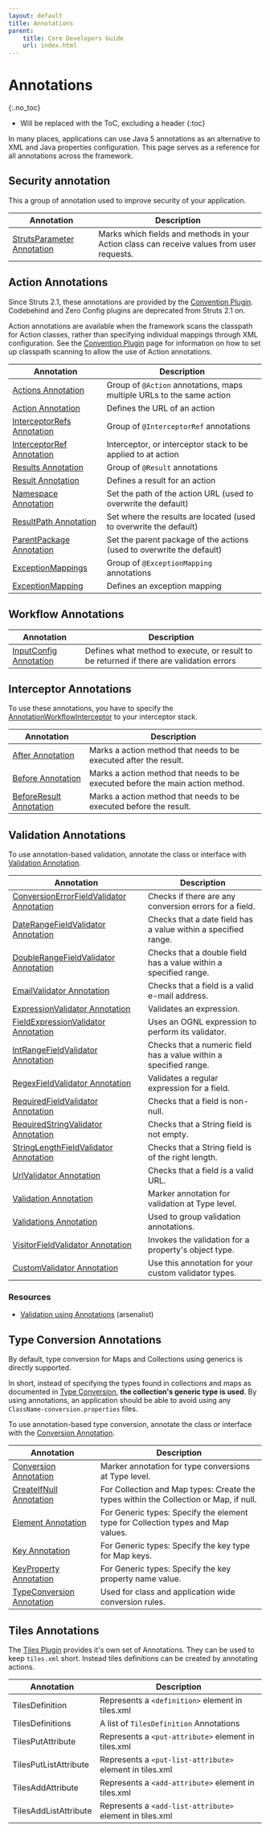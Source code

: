 ```yaml
---
layout: default
title: Annotations
parent:
    title: Core Developers Guide
    url: index.html
---
```


# Annotations
{:.no_toc}

* Will be replaced with the ToC, excluding a header
{:toc}

In many places, applications can use Java 5 annotations as an alternative to XML and Java properties configuration. 
This page serves as a reference for all annotations across the framework.

## Security annotation

This a group of annotation used to improve security of your application.

| Annotation                                                | Description                                                                                |
|-----------------------------------------------------------|--------------------------------------------------------------------------------------------|
| [StrutsParameter Annotation](struts-parameter-annotation) | Marks which fields and methods in your Action class can receive values from user requests. |

## Action Annotations

Since Struts 2.1, these annotations are provided by the [Convention Plugin](../plugins/convention/). Codebehind and Zero Config 
plugins are deprecated from Struts 2.1 on.

Action annotations are available when the framework scans the classpath for Action classes, rather than specifying 
individual mappings through XML configuration. See the [Convention Plugin](../plugins/convention/) page for information 
on how to set up classpath scanning to allow the use of Action annotations.

|Annotation|Description|
|----------|-----------|
|[Actions Annotation](../plugins/convention/#action-annotation) |Group of `@Action` annotations, maps multiple URLs to the same action|
|[Action Annotation](../plugins/convention/#action-annotation) |Defines the URL of an action|
|[InterceptorRefs Annotation](../plugins/convention/#interceptorref-annotation) |Group of `@InterceptorRef` annotations|
|[InterceptorRef Annotation](../plugins/convention/#interceptorref-annotation) |Interceptor, or interceptor stack to be applied to at action|
|[Results Annotation](../plugins/convention/#result-annotation) |Group of `@Result` annotations|
|[Result Annotation](../plugins/convention/#result-annotation)|Defines a result for an action|
|[Namespace Annotation](namespace-annotation)|Set the path of the action URL (used to overwrite the default)|
|[ResultPath Annotation](../plugins/convention/#resultpath-annotation) |Set where the results are located (used to overwrite the default)|
|[ParentPackage Annotation](..//plugins/convention/#parentpackage-annotation)|Set the parent package of the actions (used to overwrite the default)|
|[ExceptionMappings](../plugins/convention/#exceptionmapping-annotation) |Group of `@ExceptionMapping` annotations|
|[ExceptionMapping](../plugins/convention/#exceptionmapping-annotation) |Defines an exception mapping|

## Workflow Annotations

|Annotation|Description|
|----------|-----------|
|[InputConfig Annotation](input-config-annotation)|Defines what method to execute, or result to be returned if there are validation errors|

## Interceptor Annotations

To use these annotations, you have to specify the [AnnotationWorkflowInterceptor](annotation-workflow-interceptor) 
to your interceptor stack.

|Annotation|Description|
|----------|-----------|
|[After Annotation](after-annotation)|Marks a action method that needs to be executed after the result.|
|[Before Annotation](before-annotation)|Marks a action method that needs to be executed before the main action method.|
|[BeforeResult Annotation](before-result-annotation)|Marks a action method that needs to be executed before the result.|

## Validation Annotations

To use annotation-based validation, annotate the class or interface with [Validation Annotation](validation-annotation).

|Annotation|Description|
|----------|-----------|
|[ConversionErrorFieldValidator Annotation](conversion-error-field-validator-annotation)|Checks if there are any conversion errors for a field.|
|[DateRangeFieldValidator Annotation](date-range-field-validator-annotation)|Checks that a date field has a value within a specified range.|
|[DoubleRangeFieldValidator Annotation](double-range-field-validator-annotation)|Checks that a double field has a value within a specified range.|
|[EmailValidator Annotation](email-validator-annotation)|Checks that a field is a valid e-mail address.|
|[ExpressionValidator Annotation](expression-validator-annotation)|Validates an expression.|
|[FieldExpressionValidator Annotation](field-expression-validator-annotation)|Uses an OGNL expression to perform its validator.|
|[IntRangeFieldValidator Annotation](int-range-field-validator-annotation)|Checks that a numeric field has a value within a specified range.|
|[RegexFieldValidator Annotation](regex-field-validator-annotation)|Validates a regular expression for a field.|
|[RequiredFieldValidator Annotation](required-field-validator-annotation)|Checks that a field is non-null.|
|[RequiredStringValidator Annotation](required-string-validator-annotation)|Checks that a String field is not empty.|
|[StringLengthFieldValidator Annotation](string-length-field-validator-annotation)|Checks that a String field is of the right length.|
|[UrlValidator Annotation](url-validator-annotation)|Checks that a field is a valid URL.|
|[Validation Annotation](validation-annotation)|Marker annotation for validation at Type level.|
|[Validations Annotation](validations-annotation)|Used to group validation annotations.|
|[VisitorFieldValidator Annotation](visitor-field-validator-annotation)|Invokes the validation for a property's object type.|
|[CustomValidator Annotation](custom-validator-annotation)|Use this annotation for your custom validator types.|

### Resources

- [Validation using Annotations](http://arsenalist.com/2007/05/10/struts-2-validation-using-annotations/) (arsenalist)

## Type Conversion Annotations

By default, type conversion for Maps and Collections using generics is directly supported.

In short, instead of specifying the types found in collections and maps as documented 
in [Type Conversion](type-conversion), **the collection's generic type is used**. By using annotations, 
an application should be able to avoid using any `ClassName-conversion.properties` files.

To use annotation-based type conversion, annotate the class or interface with the [Conversion Annotation](conversion-annotation).

|Annotation|Description|
|----------|-----------|
|[Conversion Annotation](conversion-annotation)|Marker annotation for type conversions at Type level.|
|[CreateIfNull Annotation](create-if-null-annotation)|For Collection and Map types: Create the types within the Collection or Map, if null.|
|[Element Annotation](element-annotation)|For Generic types: Specify the element type for Collection types and Map values.|
|[Key Annotation](key-annotation)|For Generic types: Specify the key type for Map keys.|
|[KeyProperty Annotation](key-property-annotation)|For Generic types: Specify the key property name value.|
|[TypeConversion Annotation](type-conversion-annotation)|Used for class and application wide conversion rules.|

## Tiles Annotations

The [Tiles Plugin](../plugins/tiles/) provides it's own set of Annotations. They can be used to keep `tiles.xml` short. 
Instead tiles definitions can be created by annotating actions.

|Annotation|Description|
|----------|-----------|
|TilesDefinition|Represents a `<definition>` element in tiles.xml|
|TilesDefinitions|A list of `TilesDefinition` Annotations|
|TilesPutAttribute|Represents a `<put-attribute>` element in tiles.xml|
|TilesPutListAttribute|Represents a `<put-list-attribute>` element in tiles.xml|
|TilesAddAttribute|Represents a `<add-attribute>` element in tiles.xml|
|TilesAddListAttribute|Represents a `<add-list-attribute>` element in tiles.xml|

